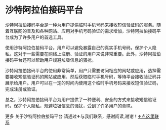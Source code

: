 # 沙特阿拉伯接码平台

沙特阿拉伯接码平台是一种为用户提供临时手机号码来接收短信验证码的服务。随着互联网的普及和各种网站、应用对手机号码验证的需求增加，沙特阿拉伯接码平台成为了许多用户的首选工具。

使用沙特阿拉伯接码平台，用户可以避免暴露自己的真实手机号码，保护个人隐私。这对于一些需要在网络上注册、验证的用户来说非常重要。此外，沙特阿拉伯接码平台还可以帮助用户规避垃圾信息的骚扰。

沙特阿拉伯接码平台的使用非常简单，用户只需要访问相应的网站或应用，选择需要接收短信验证码的网站或应用，然后获取临时手机号码，等待平台接收验证码并展示给用户。用户可以在一定的时间内使用这个临时手机号码来接收短信验证码，完成注册或验证。

总之，沙特阿拉伯接码平台为用户提供了一种便利、安全的方式来接收短信验证码，保护个人隐私，规避垃圾信息的骚扰，受到了许多用户的青睐。

更多 关于沙特阿拉伯接码平台 请通过✈与我们联系，感谢阅读,谢谢！[✈点这里联系](https://www.k02.cc)